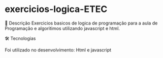 # exercicios-logica-ETEC
📖 Descrição
Exercicios basicos de logica de programação para a aula de Programação e algoritimos utilizando javascript e html.

🛠 Tecnologias

Foi utilizado no desenvolvimento:
Html e javascript
